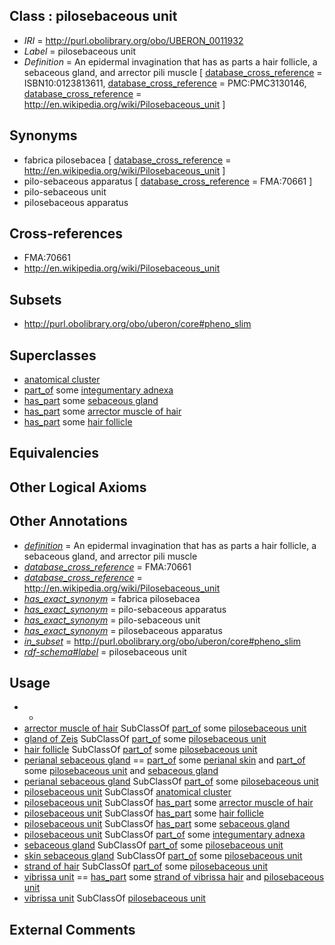 
## Class : pilosebaceous unit

 * *IRI* = http://purl.obolibrary.org/obo/UBERON_0011932
 * *Label* = pilosebaceous unit
 * *Definition* = An epidermal invagination that has as parts a hair follicle, a sebaceous gland, and arrector pili muscle [ [database_cross_reference](../../ef/oboInOwl#hasDbXref.md) = ISBN10:0123813611, [database_cross_reference](../../ef/oboInOwl#hasDbXref.md) = PMC:PMC3130146, [database_cross_reference](../../ef/oboInOwl#hasDbXref.md) = http://en.wikipedia.org/wiki/Pilosebaceous_unit ]

## Synonyms

 * fabrica pilosebacea [ [database_cross_reference](../../ef/oboInOwl#hasDbXref.md) = http://en.wikipedia.org/wiki/Pilosebaceous_unit ]
 * pilo-sebaceous apparatus [ [database_cross_reference](../../ef/oboInOwl#hasDbXref.md) = FMA:70661 ]
 * pilo-sebaceous unit
 * pilosebaceous apparatus

## Cross-references

 * FMA:70661
 * http://en.wikipedia.org/wiki/Pilosebaceous_unit

## Subsets

 * http://purl.obolibrary.org/obo/uberon/core#pheno_slim

## Superclasses

 * [anatomical cluster](../../UBERON/77/UBERON_0000477.md)
 * [part_of](../../BFO/50/BFO_0000050.md) some [integumentary adnexa](../../UBERON/03/UBERON_0006003.md)
 * [has_part](../../BFO/51/BFO_0000051.md) some [sebaceous gland](../../UBERON/21/UBERON_0001821.md)
 * [has_part](../../BFO/51/BFO_0000051.md) some [arrector muscle of hair](../../UBERON/33/UBERON_0002033.md)
 * [has_part](../../BFO/51/BFO_0000051.md) some [hair follicle](../../UBERON/73/UBERON_0002073.md)

## Equivalencies


## Other Logical Axioms


## Other Annotations

 * *[definition](../../IAO/15/IAO_0000115.md)* = An epidermal invagination that has as parts a hair follicle, a sebaceous gland, and arrector pili muscle
 * *[database_cross_reference](../../ef/oboInOwl#hasDbXref.md)* = FMA:70661
 * *[database_cross_reference](../../ef/oboInOwl#hasDbXref.md)* = http://en.wikipedia.org/wiki/Pilosebaceous_unit
 * *[has_exact_synonym](../../ym/oboInOwl#hasExactSynonym.md)* = fabrica pilosebacea
 * *[has_exact_synonym](../../ym/oboInOwl#hasExactSynonym.md)* = pilo-sebaceous apparatus
 * *[has_exact_synonym](../../ym/oboInOwl#hasExactSynonym.md)* = pilo-sebaceous unit
 * *[has_exact_synonym](../../ym/oboInOwl#hasExactSynonym.md)* = pilosebaceous apparatus
 * *[in_subset](../../et/oboInOwl#inSubset.md)* = http://purl.obolibrary.org/obo/uberon/core#pheno_slim
 * *[rdf-schema#label](../../el/rdf-schema#label.md)* = pilosebaceous unit

## Usage

 * -
 * [arrector muscle of hair](../../UBERON/33/UBERON_0002033.md) SubClassOf [part_of](../../BFO/50/BFO_0000050.md) some [pilosebaceous unit](../../UBERON/32/UBERON_0011932.md)
 * [gland of Zeis](../../UBERON/33/UBERON_0018233.md) SubClassOf [part_of](../../BFO/50/BFO_0000050.md) some [pilosebaceous unit](../../UBERON/32/UBERON_0011932.md)
 * [hair follicle](../../UBERON/73/UBERON_0002073.md) SubClassOf [part_of](../../BFO/50/BFO_0000050.md) some [pilosebaceous unit](../../UBERON/32/UBERON_0011932.md)
 * [perianal sebaceous gland](../../UBERON/81/UBERON_0012281.md) == [part_of](../../BFO/50/BFO_0000050.md) some [perianal skin](../../UBERON/36/UBERON_0012336.md) and [part_of](../../BFO/50/BFO_0000050.md) some [pilosebaceous unit](../../UBERON/32/UBERON_0011932.md) and [sebaceous gland](../../UBERON/21/UBERON_0001821.md)
 * [perianal sebaceous gland](../../UBERON/81/UBERON_0012281.md) SubClassOf [part_of](../../BFO/50/BFO_0000050.md) some [pilosebaceous unit](../../UBERON/32/UBERON_0011932.md)
 * [pilosebaceous unit](../../UBERON/32/UBERON_0011932.md) SubClassOf [anatomical cluster](../../UBERON/77/UBERON_0000477.md)
 * [pilosebaceous unit](../../UBERON/32/UBERON_0011932.md) SubClassOf [has_part](../../BFO/51/BFO_0000051.md) some [arrector muscle of hair](../../UBERON/33/UBERON_0002033.md)
 * [pilosebaceous unit](../../UBERON/32/UBERON_0011932.md) SubClassOf [has_part](../../BFO/51/BFO_0000051.md) some [hair follicle](../../UBERON/73/UBERON_0002073.md)
 * [pilosebaceous unit](../../UBERON/32/UBERON_0011932.md) SubClassOf [has_part](../../BFO/51/BFO_0000051.md) some [sebaceous gland](../../UBERON/21/UBERON_0001821.md)
 * [pilosebaceous unit](../../UBERON/32/UBERON_0011932.md) SubClassOf [part_of](../../BFO/50/BFO_0000050.md) some [integumentary adnexa](../../UBERON/03/UBERON_0006003.md)
 * [sebaceous gland](../../UBERON/21/UBERON_0001821.md) SubClassOf [part_of](../../BFO/50/BFO_0000050.md) some [pilosebaceous unit](../../UBERON/32/UBERON_0011932.md)
 * [skin sebaceous gland](../../UBERON/87/UBERON_0003487.md) SubClassOf [part_of](../../BFO/50/BFO_0000050.md) some [pilosebaceous unit](../../UBERON/32/UBERON_0011932.md)
 * [strand of hair](../../UBERON/37/UBERON_0001037.md) SubClassOf [part_of](../../BFO/50/BFO_0000050.md) some [pilosebaceous unit](../../UBERON/32/UBERON_0011932.md)
 * [vibrissa unit](../../UBERON/33/UBERON_0011933.md) == [has_part](../../BFO/51/BFO_0000051.md) some [strand of vibrissa hair](../../UBERON/78/UBERON_0006378.md) and [pilosebaceous unit](../../UBERON/32/UBERON_0011932.md)
 * [vibrissa unit](../../UBERON/33/UBERON_0011933.md) SubClassOf [pilosebaceous unit](../../UBERON/32/UBERON_0011932.md)

## External Comments

